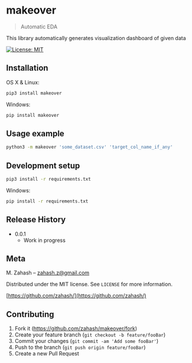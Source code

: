 # makeover

> Automatic EDA

This library automatically generates visualization dashboard of given data

[![License: MIT](https://img.shields.io/badge/License-MIT-yellow.svg)](https://opensource.org/licenses/MIT)

## Installation

OS X & Linux:

```sh
pip3 install makeover
```

Windows:

```sh
pip install makeover
```

## Usage example

```sh
python3 -m makeover 'some_dataset.csv' 'target_col_name_if_any'
```

## Development setup

```sh
pip3 install -r requirements.txt
```

Windows:

```sh
pip install -r requirements.txt
```

## Release History

- 0.0.1
  - Work in progress

## Meta

M. Zahash – zahash.z@gmail.com

Distributed under the MIT license. See `LICENSE` for more information.

[https://github.com/zahash/](https://github.com/zahash/)

## Contributing

1. Fork it (<https://github.com/zahash/makeover/fork>)
2. Create your feature branch (`git checkout -b feature/fooBar`)
3. Commit your changes (`git commit -am 'Add some fooBar'`)
4. Push to the branch (`git push origin feature/fooBar`)
5. Create a new Pull Request
